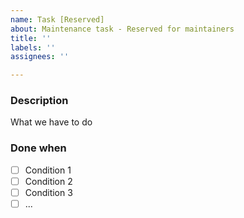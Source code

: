 ```yaml
---
name: Task [Reserved]
about: Maintenance task - Reserved for maintainers
title: ''
labels: ''
assignees: ''

---
```


### Description

What we have to do

### Done when

* [ ] Condition 1
* [ ] Condition 2
* [ ] Condition 3
* [ ] ...